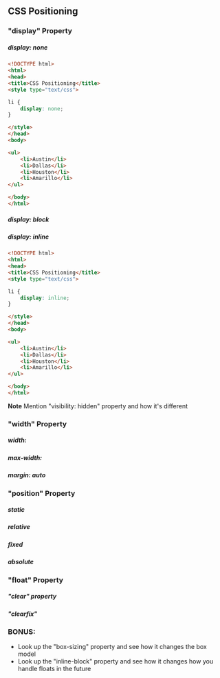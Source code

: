 ## CSS Positioning

### "display" Property

##### display: none 

```HTML
<!DOCTYPE html>
<html>
<head>
<title>CSS Positioning</title>
<style type="text/css">

li {
	display: none;
}

</style>
</head>
<body>

<ul>
	<li>Austin</li>
	<li>Dallas</li>
	<li>Houston</li>
	<li>Amarillo</li>
</ul>

</body>
</html>
```

##### display: block



##### display: inline

```HTML
<!DOCTYPE html>
<html>
<head>
<title>CSS Positioning</title>
<style type="text/css">

li {
	display: inline;
}

</style>
</head>
<body>

<ul>
	<li>Austin</li>
	<li>Dallas</li>
	<li>Houston</li>
	<li>Amarillo</li>
</ul>

</body>
</html>
```

**Note** Mention "visibility: hidden" property and how it's different

### "width" Property

##### width: 

##### max-width:

##### margin: auto

### "position" Property

##### static

##### relative

##### fixed

##### absolute 

### "float" Property

##### "clear" property

##### "clearfix"


### BONUS: 
* Look up the "box-sizing" property and see how it changes the box model 
* Look up the "inline-block" property and see how it changes how you handle floats in the future



